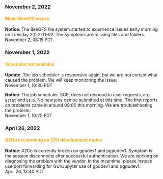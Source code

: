 ### November 2, 2022

#### <span style="color: orange;">Major BeeGFS issues</span>

**Notice**: The BeeGFS file system started to experience issues early morning on Tuesday 2022-11-02.  The symptoms are missing files and folders.
<br><span class="timestamp">November 2, 08:15 PDT</span>

<!--
start: 2022-11-02T10:00:00
stop: 2022-11-02T11:00:00
length: 1.0 hours
severity: major-outage
affected: jobs, beegfs, compute
reason: beegfs
 -->


### November 1, 2022

#### <span style="color: orange;">Scheduler not available</span>

**Update**: The job scheduler is responsive again, but we are not
certain what caused the problem. We will keep monitoring the issue.
<br><span class="timestamp">November 1, 16:30 PDT</span>

**Notice**: The job scheduler, SGE, does not respond to user requests,
e.g. `qstat` and `qsub`.  No new jobs can be submitted at this time.
The first reports on problems came in around 09:00 this morning.  We
are troubleshooting the problem.
<br><span class="timestamp">November 1, 10:25 PDT</span>


### April 26, 2022

#### <span style="color: orange;">X2Go not working on GPU development nodes</span>

**Notice**: X2Go is currently broken on gpudev1 and pgpudev1. Symptom
is the session disconnects after successful authentication. We are
working on diagnosing the problem with the vendor. In the meantime,
please instead use port forwarding for GUI/Jupyter use of gpudev1 and
pgpudev1.
<br><span class="timestamp">April 26, 13:40 PDT</span>
